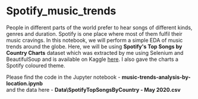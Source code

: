 # Spotify_music_trends

People in different parts of the world prefer to hear songs of different kinds, genres and duration. Spotify is one place where most of them fulfil their music cravings. In this notebook, we will perform a simple EDA of music trends around the globe. Here, we will be using <b>Spotify's Top Songs by Country Charts</b> dataset which was extracted by me using Selenium and BeautifulSoup and is available on Kaggle <a href="https://www.kaggle.com/hkapoor/spotify-top-songs-by-country-may-2020">here</a>. I also gave the charts a Spotify coloured theme.


Please find the code in the Jupyter notebook - <b>music-trends-analysis-by-location.ipynb</b>
<br>
and the data here - <b>Data\SpotifyTopSongsByCountry - May 2020.csv</b>
